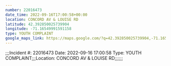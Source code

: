 ```yaml
---
number: 22016473
date_time: 2022-09-16T17:00:58+00:00
location: CONCORD AV & LOUISE RD
latitude: 42.392850025739904
longitude: -71.16549991591158
type: YOUTH COMPLAINT
google_maps_link: https://maps.google.com/?q=42.392850025739904,-71.16549991591158
---
```


;;;Incident #: 22016473  Date: 2022-09-16 17:00:58   Type: YOUTH COMPLAINT;;;Location: CONCORD AV & LOUISE RD;;;;;;
